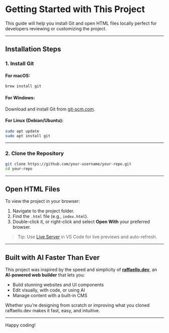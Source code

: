 
# Getting Started with This Project

This guide will help you install Git and open HTML files locally  perfect for developers reviewing or customizing the project.

---

##  Installation Steps

### 1. Install Git

#### For macOS:
```bash
brew install git
```

#### For Windows:
Download and install Git from [git-scm.com](https://git-scm.com/download/win).

#### For Linux (Debian/Ubuntu):
```bash
sudo apt update
sudo apt install git
```

---

### 2. Clone the Repository

```bash
git clone https://github.com/your-username/your-repo.git
cd your-repo
```

---

##  Open HTML Files

To view the project in your browser:

1. Navigate to the project folder.
2. Find the `.html` file (e.g., `index.html`).
3. Double-click it, or right-click and select **Open With**  your preferred browser.

>  Tip: Use [Live Server](https://marketplace.visualstudio.com/items?itemName=ritwickdey.LiveServer) in VS Code for live previews and auto-refresh.

---

##  Built with AI  Faster Than Ever

This project was inspired by the speed and simplicity of [**raffaello.dev**](https://raffaello.dev), an **AI-powered web builder** that lets you:

- Build stunning websites and UI components
- Edit visually, with code, or using AI
- Manage content with a built-in CMS

Whether you're designing from scratch or improving what you cloned  raffaello.dev makes it fast, easy, and intuitive.

---

Happy coding! 

